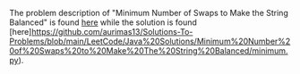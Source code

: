 The problem description of "Minimum Number of Swaps to Make the String Balanced" is found [here](https://leetcode.com/problems/minimum-number-of-swaps-to-make-the-string-balanced/) while the solution is found [here]https://github.com/aurimas13/Solutions-To-Problems/blob/main/LeetCode/Java%20Solutions/Minimum%20Number%20of%20Swaps%20to%20Make%20The%20String%20Balanced/minimum.py).
